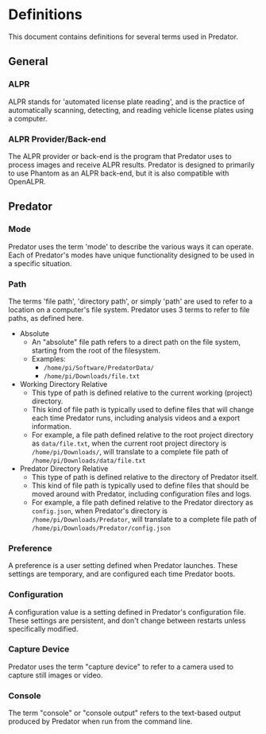 # Definitions

This document contains definitions for several terms used in Predator.


## General

### ALPR

ALPR stands for 'automated license plate reading', and is the practice of automatically scanning, detecting, and reading vehicle license plates using a computer.

### ALPR Provider/Back-end

The ALPR provider or back-end is the program that Predator uses to process images and receive ALPR results. Predator is designed to primarily to use Phantom as an ALPR back-end, but it is also compatible with OpenALPR.


## Predator

### Mode

Predator uses the term 'mode' to describe the various ways it can operate. Each of Predator's modes have unique functionality designed to be used in a specific situation.

### Path

The terms 'file path', 'directory path', or simply 'path' are used to refer to a location on a computer's file system. Predator uses 3 terms to refer to file paths, as defined here.

- Absolute
    - An "absolute" file path refers to a direct path on the file system, starting from the root of the filesystem.
    - Examples:
        - `/home/pi/Software/PredatorData/`
        - `/home/pi/Downloads/file.txt`
- Working Directory Relative
    - This type of path is defined relative to the current working (project) directory.
    - This kind of file path is typically used to define files that will change each time Predator runs, including analysis videos and a export information.
    - For example, a file path defined relative to the root project directory as `data/file.txt`, when the current root project directory is `/home/pi/Downloads/`, will translate to a complete file path of `/home/pi/Downloads/data/file.txt`
- Predator Directory Relative
    - This type of path is defined relative to the directory of Predator itself.
    - This kind of file path is typically used to define files that should be moved around with Predator, including configuration files and logs.
    - For example, a file path defined relative to the Predator directory as `config.json`, when Predator's directory is `/home/pi/Downloads/Predator`, will translate to a complete file path of `/home/pi/Downloads/Predator/config.json`

### Preference

A preference is a user setting defined when Predator launches. These settings are temporary, and are configured each time Predator boots.

### Configuration

A configuration value is a setting defined in Predator's configuration file. These settings are persistent, and don't change between restarts unless specifically modified.

### Capture Device

Predator uses the term "capture device" to refer to a camera used to capture still images or video.

### Console

The term "console" or "console output" refers to the text-based output produced by Predator when run from the command line.
